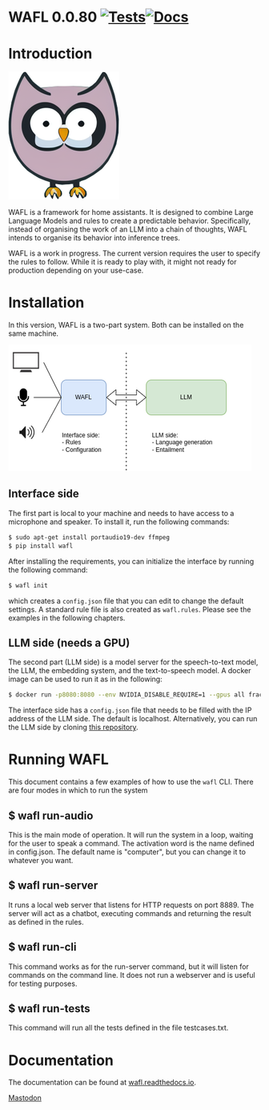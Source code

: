 # WAFL 0.0.80 [![Tests](https://github.com/fractalego/wafl/actions/workflows/development-tests1.yml/badge.svg)](https://github.com/fractalego/wafl/actions/workflows/development-tests1.yml)[![Docs](https://readthedocs.org/projects/wafl/badge/?version=latest)](https://wafl.readthedocs.io/en/latest/)

Introduction
============

![Logo](images/logo.png)

WAFL is a framework for home assistants.
It is designed to combine Large Language Models and rules to create a predictable behavior.
Specifically, instead of organising the work of an LLM into a chain of thoughts,
WAFL intends to organise its behavior into inference trees.

WAFL is a work in progress.
The current version requires the user to specify the rules to follow.
While it is ready to play with, it might not ready for production depending on your use-case.

Installation
============

In this version, WAFL is a two-part system.
Both can be installed on the same machine.

![The two parts of WAFL](images/two-parts.png)


## Interface side


The first part is local to your machine and needs to have access to a microphone and speaker.
To install it, run the following commands:

```bash 
$ sudo apt-get install portaudio19-dev ffmpeg
$ pip install wafl
```

After installing the requirements, you can initialize the interface by running the following command:

```bash
$ wafl init
```

which creates a `config.json` file that you can edit to change the default settings.
A standard rule file is also created as `wafl.rules`.
Please see the examples in the following chapters.


## LLM side (needs a GPU)
The second part (LLM side) is a model server for the speech-to-text model, the LLM, the embedding system, and the text-to-speech model.
A docker image can be used to run it as in the following:

```bash
$ docker run -p8080:8080 --env NVIDIA_DISABLE_REQUIRE=1 --gpus all fractalego/wafl-llm:0.80
```

The interface side has a `config.json` file that needs to be filled with the IP address of the LLM side.
The default is localhost.
Alternatively, you can run the LLM side by cloning [this repository](https://github.com/fractalego/wafl-llm).


Running WAFL
============
This document contains a few examples of how to use the `wafl` CLI.
There are four modes in which to run the system

## $ wafl run-audio

This is the main mode of operation. It will run the system in a loop, waiting for the user to speak a command.
The activation word is the name defined in config.json.
The default name is "computer", but you can change it to whatever you want.


## $ wafl run-server

It runs a local web server that listens for HTTP requests on port 8889.
The server will act as a chatbot, executing commands and returning the result as defined in the rules.


## $ wafl run-cli

This command works as for the run-server command, but it will listen for commands on the command line.
It does not run a webserver and is useful for testing purposes.


## $ wafl run-tests

This command will run all the tests defined in the file testcases.txt.


Documentation
=============

The documentation can be found at [wafl.readthedocs.io](https://wafl.readthedocs.io).


<a rel="me" href="https://fractalego.social/@wafl">Mastodon</a>